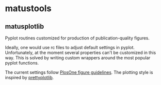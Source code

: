 matustools
============

matusplotlib
------------

Pyplot routines customized for production of publication-quality figures.

Ideally, one would use rc files to adjust default settings in pyplot. Unfortunately, at the moment several properties can't be customized in this way. This is solved by writing custom wrappers around the most popular pyplot functions. 

The current settings follow [PlosOne figure guidelines](http://www.plosone.org/static/figureGuidelines.action). 
The plotting style is inspired by [prettyplotlib](http://github.com/olgabot/prettyplotlib).
